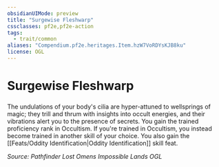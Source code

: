 ```yaml
---
obsidianUIMode: preview
title: "Surgewise Fleshwarp"
cssclasses: pf2e,pf2e-action
tags:
  - trait/common
aliases: "Compendium.pf2e.heritages.Item.hzW7VoRDYsKJB8ku"
license: OGL
---
```

# Surgewise Fleshwarp

### 






The undulations of your body's cilia are hyper-attuned to wellsprings of magic; they trill and thrum with insights into occult energies, and their vibrations alert you to the presence of secrets. You gain the trained proficiency rank in Occultism. If you're trained in Occultism, you instead become trained in another skill of your choice. You also gain the [[Feats/Oddity Identification|Oddity Identification]] skill feat.

*Source: Pathfinder Lost Omens Impossible Lands*
*OGL*